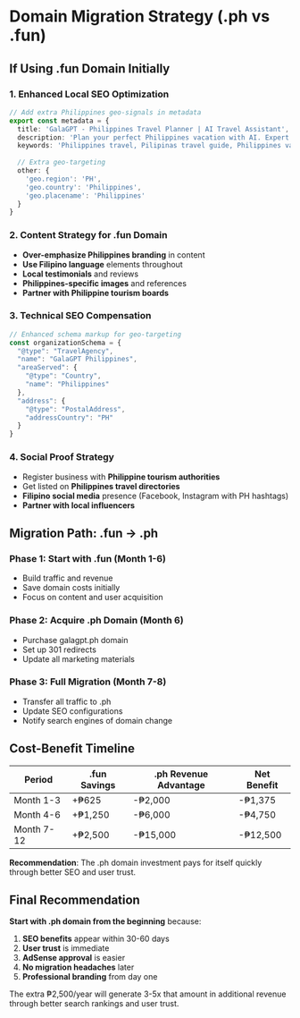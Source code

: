# Domain Migration Strategy (.ph vs .fun)

## If Using .fun Domain Initially

### 1. Enhanced Local SEO Optimization
```typescript
// Add extra Philippines geo-signals in metadata
export const metadata = {
  title: 'GalaGPT - Philippines Travel Planner | AI Travel Assistant',
  description: 'Plan your perfect Philippines vacation with AI. Expert itineraries for Palawan, Boracay, Baguio, Cebu, and more Philippine destinations.',
  keywords: 'Philippines travel, Pilipinas travel guide, Philippines vacation, Filipino AI assistant',
  
  // Extra geo-targeting
  other: {
    'geo.region': 'PH',
    'geo.country': 'Philippines',
    'geo.placename': 'Philippines'
  }
}
```

### 2. Content Strategy for .fun Domain
- **Over-emphasize Philippines branding** in content
- **Use Filipino language** elements throughout
- **Local testimonials** and reviews
- **Philippines-specific images** and references
- **Partner with Philippine tourism boards**

### 3. Technical SEO Compensation
```typescript
// Enhanced schema markup for geo-targeting
const organizationSchema = {
  "@type": "TravelAgency",
  "name": "GalaGPT Philippines",
  "areaServed": {
    "@type": "Country",
    "name": "Philippines"
  },
  "address": {
    "@type": "PostalAddress",
    "addressCountry": "PH"
  }
}
```

### 4. Social Proof Strategy
- Register business with **Philippine tourism authorities**
- Get listed on **Philippines travel directories**
- **Filipino social media** presence (Facebook, Instagram with PH hashtags)
- **Partner with local influencers**

## Migration Path: .fun → .ph

### Phase 1: Start with .fun (Month 1-6)
- Build traffic and revenue
- Save domain costs initially
- Focus on content and user acquisition

### Phase 2: Acquire .ph Domain (Month 6)
- Purchase galagpt.ph domain
- Set up 301 redirects
- Update all marketing materials

### Phase 3: Full Migration (Month 7-8)
- Transfer all traffic to .ph
- Update SEO configurations
- Notify search engines of domain change

## Cost-Benefit Timeline

| Period | .fun Savings | .ph Revenue Advantage | Net Benefit |
|--------|-------------|----------------------|-------------|
| Month 1-3 | +₱625 | -₱2,000 | -₱1,375 |
| Month 4-6 | +₱1,250 | -₱6,000 | -₱4,750 |
| Month 7-12 | +₱2,500 | -₱15,000 | -₱12,500 |

**Recommendation**: The .ph domain investment pays for itself quickly through better SEO and user trust.

## Final Recommendation

**Start with .ph domain from the beginning** because:
1. **SEO benefits** appear within 30-60 days
2. **User trust** is immediate
3. **AdSense approval** is easier
4. **No migration headaches** later
5. **Professional branding** from day one

The extra ₱2,500/year will generate 3-5x that amount in additional revenue through better search rankings and user trust.
